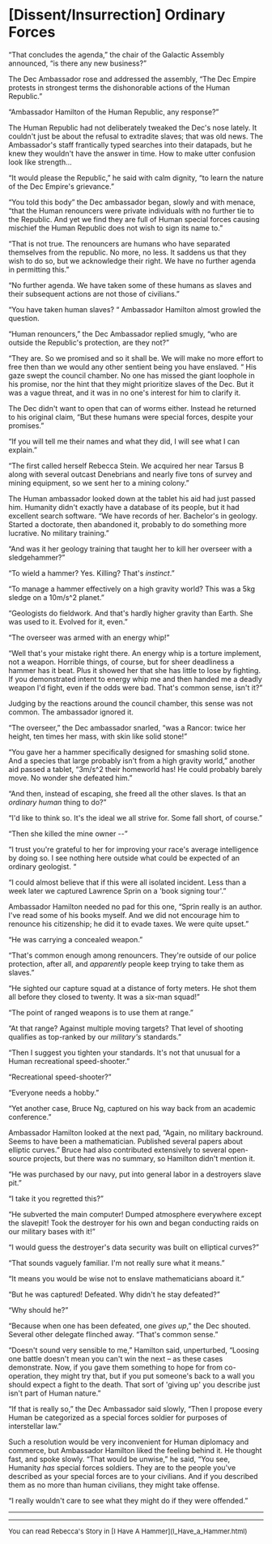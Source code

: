 # [Dissent/Insurrection] Ordinary Forces

“That concludes the agenda,” the chair of the Galactic Assembly announced, “is there any new business?”

The Dec Ambassador rose and addressed the assembly, “The Dec Empire protests in strongest terms the dishonorable actions of the Human Republic.”

“Ambassador Hamilton of the Human Republic, any response?”

The Human Republic had not deliberately tweaked the Dec's nose lately.  It couldn't just be about the refusal to extradite slaves; that was old news.   The Ambassador's staff frantically typed searches into their datapads, but he knew they wouldn't have the answer in time.  How to make utter confusion look like strength...

“It would please the Republic,” he said with calm dignity, “to learn the nature of the Dec Empire's grievance.”

“You told this body” the Dec ambassador began, slowly and with menace, “that the Human renouncers were private individuals with no further tie to the Republic. And yet we find they are full of Human special forces causing mischief the Human Republic does not wish to sign its name to.”

“That is not true.   The renouncers are humans who have separated themselves from the republic.  No more, no less. It saddens us that they wish to do so, but we acknowledge their right.  We have no further agenda in permitting this.”

“No further agenda.  We have taken some of these humans as slaves and their subsequent actions are not those of civilians.”

“You have taken human slaves? “  Ambassador Hamilton almost growled the question.

“Human renouncers,” the Dec Ambassador replied smugly, “who are outside the Republic's protection, are they not?”

“They are.   So we promised and so it shall be. We will make no more effort to free then than we would any other sentient being you have enslaved. “  His gaze swept the council chamber.   No one has missed the giant loophole in his promise, nor the hint that they might prioritize slaves of the Dec.  But it was a vague threat, and it was in no one's interest for him to clarify it.

The Dec didn't want to open that can of worms either.  Instead he returned to his original claim, “But these humans were special forces, despite your promises.”

“If you will tell me their names and what they did, I will see what I can explain.”

“The first called herself Rebecca Stein.   We acquired her near Tarsus B along with several outcast Denebrians and nearly five tons of survey and mining equipment, so we sent her to a mining colony.”

The Human ambassador looked down at the tablet his aid had just passed him.  Humanity didn't exactly have a database of its people, but it had excellent search software.  “We have records of her.  Bachelor's in geology.  Started a doctorate, then abandoned it, probably to do something more lucrative.  No military training.”

“And was it her geology training that taught her to kill her overseer with a sledgehammer?”

“To wield a hammer? Yes.  Killing?  That's *instinct*.”

“To manage a hammer effectively on a high gravity world?  This was a 5kg sledge on a 10m/s^2 planet.”

“Geologists do fieldwork.  And that's hardly higher gravity than Earth. She was used to it.  Evolved for it, even.”

“The overseer was armed with an energy whip!”

“Well that's your mistake right there.  An energy whip is a torture implement, not a weapon.   Horrible things, of course, but for sheer deadliness a hammer has it beat.  Plus it showed her that she has little to lose by fighting.  If you demonstrated intent to energy whip me and then handed me a deadly weapon I'd fight, even if the odds were bad. That's common sense, isn't it?”

Judging by the reactions around the council chamber, this sense was not common.   The ambassador ignored it.

“The overseer,” the Dec ambassador snarled, “was a Rancor: twice her height, ten times her mass, with skin like solid stone!”

“You gave her a hammer specifically designed for smashing solid stone.  And a species that large probably isn't from a high gravity world,” another aid passed a tablet, “3m/s^2 their homeworld has!  He could probably barely move. No wonder she defeated him.”

“And then, instead of escaping, she freed all the other slaves.  Is that an *ordinary human* thing to do?”

“I'd like to think so. It's the ideal we all strive for.  Some fall short, of course.”

“Then she killed the mine owner --”

“I trust you're grateful to her for improving your race's average intelligence by doing so.  I see nothing here outside what could be expected of an ordinary geologist. “

“I could almost believe that if this were all isolated incident.  Less than a week later we captured Lawrence Sprin on a 'book signing tour'.”

Ambassador Hamilton needed no pad for this one, “Sprin really is an author.  I've read some of his books myself.  And we did not encourage him to renounce his citizenship; he did it to evade taxes.  We were quite upset.”

“He was carrying a concealed weapon.”

“That's common enough among renouncers.  They're outside of our police protection, after all, and *apparently* people keep trying to take them as slaves.”

“He sighted our capture squad at a distance of forty meters.  He shot them all before they closed to twenty.  It was a six-man squad!”

“The point of ranged weapons is to use them at range.”

“At that range?  Against multiple moving targets?  That level of shooting qualifies as top-ranked by our *military's* standards.”

“Then I suggest you tighten your standards.  It's not that unusual for a Human recreational speed-shooter.”

“Recreational speed-shooter?”

“Everyone needs a hobby.”

“Yet another case, Bruce Ng, captured on his way back from an academic conference.”

Ambassador Hamilton looked at the next pad, “Again, no military backround.  Seems to have been a mathematician.  Published several papers about elliptic curves.”  Bruce had also contributed extensively to several open-source projects, but there was no summary, so Hamilton didn't mention it.

“He was purchased by our navy, put into general labor in a destroyers slave pit.”

“I take it you regretted this?”

“He subverted the main computer!  Dumped atmosphere everywhere except the slavepit!  Took the destroyer for his own and began conducting raids on our military bases with it!”

“I would guess the destroyer's data security was built on elliptical curves?”

“That sounds vaguely familiar.  I'm not really sure what it means.”

“It means you would be wise not to enslave mathematicians aboard it.”

“But he was captured!  Defeated.  Why didn't he stay defeated?”

“Why should he?”

“Because when one has been defeated, one *gives up*,” the Dec shouted.  Several other delegate flinched away.  “That's common sense.”

“Doesn't sound very sensible to me,” Hamilton said, unperturbed, “Loosing one battle doesn't mean you can't win the next – as these cases demonstrate.  Now, if you gave them something to hope for from co-operation, they might try that, but if you put someone's back to a wall you should expect a fight to the death.  That sort of 'giving up' you describe just isn't part of Human nature.”

“If that is really so,” the Dec Ambassador said slowly, “Then I propose every Human be categorized as a special forces soldier for purposes of interstellar law.”

Such a resolution would be very inconvenient for Human diplomacy and commerce, but Ambassador Hamilton liked the feeling behind it.  He thought fast, and spoke slowly.  “That would be unwise,” he said, “You see, Humanity *has* special forces soldiers.  They are to the people you've described as your special forces are to your civilians.  And if you described them as no more than human civilians, they might take offense.

“I really wouldn't care to see what they might do if they were offended.”

*****

*****

<div style="font-size:small">
You can read Rebecca's Story in [I Have A Hammer](I_Have_a_Hammer.html)
</div>